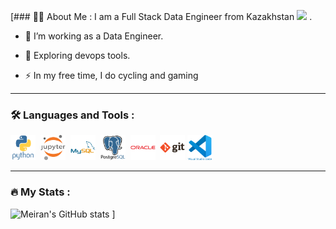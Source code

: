 [### :man_technologist: About Me :
I am a Full Stack Data Engineer from Kazakhstan <img src="https://media.giphy.com/media/WUlplcMpOCEmTGBtBW/giphy.gif" width="30"> .

- :telescope: I’m working as a Data Engineer.

- :seedling: Exploring devops tools.

- :zap: In my free time, I do cycling and gaming

---

### :hammer_and_wrench: Languages and Tools :
<div>
  <img src="https://github.com/devicons/devicon/blob/master/icons/python/python-original-wordmark.svg" title="Python"  alt="Python" width="40" height="40"/>&nbsp;
  <img src="https://github.com/devicons/devicon/blob/master/icons/jupyter/jupyter-original-wordmark.svg" title="Jupyter"  alt="Jupyter" width="40" height="40"/>&nbsp;
  <img src="https://github.com/devicons/devicon/blob/master/icons/mysql/mysql-original-wordmark.svg" title="MySQL"  alt="MySQL" width="40" height="40"/>&nbsp;
  <img src="https://github.com/devicons/devicon/blob/master/icons/postgresql/postgresql-original-wordmark.svg" title="Postresql"  alt="Postresql" width="40" height="40"/>&nbsp;
  <img src="https://github.com/devicons/devicon/blob/master/icons/oracle/oracle-original.svg" title="Oracle"  alt="Oracle" width="40" height="40"/>&nbsp;
  <img src="https://github.com/devicons/devicon/blob/master/icons/git/git-original-wordmark.svg" title="Git" **alt="Git" width="40" height="40"/>
  <img src="https://github.com/devicons/devicon/blob/master/icons/vscode/vscode-original-wordmark.svg" title="Vscode" alt="Atom" width="40" height="40"/>&nbsp;
</div>

---

### :fire: My Stats :
![Meiran's GitHub stats](https://github.com/anuraghazra/github-readme-stats)
]



